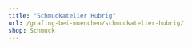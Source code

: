 ```yaml
---
title: "Schmuckatelier Hubrig"
url: /grafing-bei-muenchen/schmuckatelier-hubrig/
shop: Schmuck
---
```

